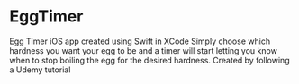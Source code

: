 # EggTimer
Egg Timer iOS app created using Swift in XCode
Simply choose which hardness you want your egg to be and a timer will start letting you know when to stop boiling the egg for the desired hardness.
Created by following a Udemy tutorial
